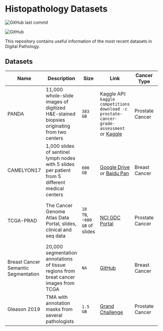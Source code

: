 # Histopathology Datasets

![GitHub last commit](https://img.shields.io/github/last-commit/MindLab-DP/Datasets?style=plastic)

![GitHub](https://img.shields.io/github/license/MindLab-DP/Datasets?style=plastic)

This repository contains useful information of the most recent datasets in Digital Pathology.

## Datasets


| Name        | Description | Size      | Link      | Cancer Type | Image Type  |
| ----------- | ----------- |-----------|-----------|-----------  |-----------  |
| PANDA       | 11,000 whole-slide images of digitized H&E-stained biopsies originating from two centers |    `383 GB`       | Kaggle API: `kaggle competitions download -c prostate-cancer-grade-assessment` or [Kaggle](https://www.kaggle.com/c/prostate-cancer-grade-assessment/data) | Prostate Cancer | WSI and Masks|
| CAMELYON17  | 1,000 slides of sentinel lymph nodes with 5 slides per patient from 5 different medical centers       |  `600 GB `        | [Google Drive](https://drive.google.com/drive/folders/0BzsdkU4jWx9BaXVHSXRJTnpLZU0?resourcekey=0-tyfGzeoOMAWlP_ogPt_4pw) or [Baidu Pan](https://pan.baidu.com/s/1mIzSewImtEisclPtTHGSyw#list/path=%2F) | Breast Cancer | WSI |
| TCGA-PRAD   | The Cancer Genome Atlas Data Portal, slides, clinical and seq data | `18 TB`, `~600 GB` of slides | [NCI GDC Portal](https://portal.gdc.cancer.gov/projects/TCGA-PRAD) | Prostate Cancer | WSI, WXS, RNA-Seq, miRNA-Seq, ATAC-Seq, Genotyping Array | 
| Breast Cancer Semantic Segmentation | 20,000 segmentation annotations of tissue regions from breat cancer images from TCGA | `NA` | [GitHub](https://github.com/PathologyDataScience/CrowdsourcingDataset-Amgadetal2019) | Breast Cancer | ROI/WSI and Masks |
| Gleason 2019 | TMA with annotation masks from several pathologists | `1.5 GB` | [Grand Challenge](https://gleason2019.grand-challenge.org/Register/) | Prostate Cancer | TMA and masks |

